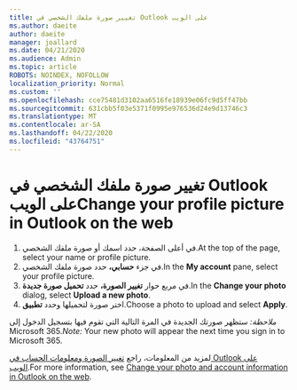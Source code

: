 ```yaml
---
title: تغيير صورة ملفك الشخصي في Outlook على الويب
ms.author: daeite
author: daeite
manager: joallard
ms.date: 04/21/2020
ms.audience: Admin
ms.topic: article
ROBOTS: NOINDEX, NOFOLLOW
localization_priority: Normal
ms.custom: ''
ms.openlocfilehash: cce75481d3102aa6516fe18939e06fc9d5ff47bb
ms.sourcegitcommit: 631cbb5f03e5371f0995e976536d24e9d13746c3
ms.translationtype: MT
ms.contentlocale: ar-SA
ms.lasthandoff: 04/22/2020
ms.locfileid: "43764751"
---
```

# <a name="change-your-profile-picture-in-outlook-on-the-web"></a><span data-ttu-id="615f9-102">تغيير صورة ملفك الشخصي في Outlook على الويب</span><span class="sxs-lookup"><span data-stu-id="615f9-102">Change your profile picture in Outlook on the web</span></span>

1. <span data-ttu-id="615f9-103">في أعلى الصفحة، حدد اسمك أو صورة ملفك الشخصي.</span><span class="sxs-lookup"><span data-stu-id="615f9-103">At the top of the page, select your name or profile picture.</span></span>
1. <span data-ttu-id="615f9-104">في جزء **حسابي،** حدد صورة ملفك الشخصي.</span><span class="sxs-lookup"><span data-stu-id="615f9-104">In the **My account** pane, select your profile picture.</span></span>
1. <span data-ttu-id="615f9-105">في مربع حوار **تغيير الصورة،** حدد **تحميل صورة جديدة**.</span><span class="sxs-lookup"><span data-stu-id="615f9-105">In the **Change your photo** dialog, select **Upload a new photo**.</span></span>
1. <span data-ttu-id="615f9-106">اختر صورة لتحميلها وحدد **تطبيق**.</span><span class="sxs-lookup"><span data-stu-id="615f9-106">Choose a photo to upload and select **Apply**.</span></span>

<span data-ttu-id="615f9-107">*ملاحظة:* ستظهر صورتك الجديدة في المرة التالية التي تقوم فيها بتسجيل الدخول إلى Microsoft 365.</span><span class="sxs-lookup"><span data-stu-id="615f9-107">*Note:* Your new photo will appear the next time you sign in to Microsoft 365.</span></span>

<span data-ttu-id="615f9-108">لمزيد من المعلومات، راجع [تغيير الصورة ومعلومات الحساب في Outlook على الويب](https://support.office.com/article/b2dbb289-851d-4bed-93c3-3e136f5659ec).</span><span class="sxs-lookup"><span data-stu-id="615f9-108">For more information, see [Change your photo and account information in Outlook on the web](https://support.office.com/article/b2dbb289-851d-4bed-93c3-3e136f5659ec).</span></span>